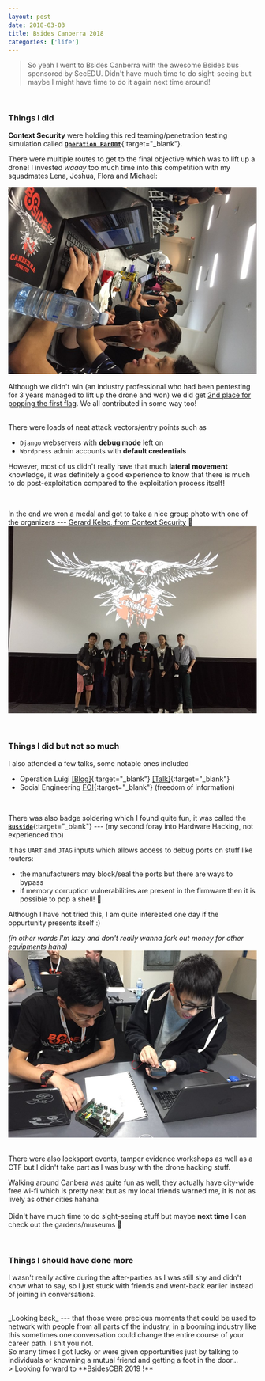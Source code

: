 ```yaml
---
layout: post
date: 2018-03-03
title: Bsides Canberra 2018
categories: ['life']
---
```


> So yeah I went to Bsides Canberra with the awesome Bsides bus sponsored by SecEDU. Didn't have much time to do sight-seeing but maybe I might have time to do it again next time around!  

<br/>

### Things I did

**Context Security** were holding this red teaming/penetration testing simulation called [**`Operation Par00t`**](https://www.bsidesau.com.au/2018/drone-ctf.html){:target="_blank"}.  

There were multiple routes to get to the final objective which was to lift up a drone! 
I invested _waaay_ too much time into this competition with my squadmates Lena, Joshua, Flora and Michael: 

![dronehack_play](/assets/images/bsides18-dronehack.jpg)

Although we didn't win (an industry professional who had been pentesting for 3 years managed to lift up the drone and won) we did get <u>2nd place for popping the first flag</u>. We all contributed in some way too!  
<br/> 

There were loads of neat attack vectors/entry points such as 
* `Django` webservers with **debug mode** left on
* `Wordpress` admin accounts with **default credentials**

However, most of us didn't really have that much **lateral movement** knowledge, it was definitely a good experience to know that there is much to do post-exploitation compared to the exploitation process itself!  

<br/>

In the end we won a medal and got to take a nice group photo with one of the organizers ---  <u>Gerard Kelso, from Context Security</u> 🥇   
![dronehack](/assets/images/bsides18-second.jpg)
  
<br/>

### Things I did but not so much
I also attended a few talks, some notable ones included 
- Operation Luigi  [[Blog]](https://mango.pdf.zone/operation-luigi-how-i-hacked-my-friend-without-her-noticing){:target="_blank"} [[Talk]](https://www.youtube.com/watch?v=9S3zwwCEe0E){:target="_blank"}
- Social Engineering [FOI](https://www.bsidesau.com.au/2018/speakers.html#elliott){:target="_blank"} (freedom of information)

<br/>  

There was also badge soldering which I found quite fun, it was called the [**`Busside`**](https://store.bsidescbr.com.au/products/busside){:target="_blank"} --- (my second foray into Hardware Hacking, not experienced tho)  

It has `UART` and `JTAG` inputs which allows access to debug ports on stuff like routers:
- the manufacturers may block/seal the ports but there are ways to bypass
- if memory corruption vulnerabilities are present in the firmware then it is possible to pop a shell! :shell:  


Although I have not tried this, I am quite interested one day if the oppurtunity presents itself :)   

_(in other words I'm lazy and don't really wanna fork out money for other equipments haha)_
![busside](/assets/images/bsides18-flash.jpg)

<br/>
There were also locksport events, tamper evidence workshops as well as a CTF but I didn't take part as I was busy with the drone hacking stuff.  
 <br/>   
   
Walking around Canbera was quite fun as well, they actually have city-wide free wi-fi which is pretty neat but as my local friends warned me, it is not as lively as other cities hahaha
 <br/>   
Didn't have much time to do sight-seeing stuff but maybe **next time** I can check out the gardens/museums :bank: 

<br/>

### Things I should have done more
I wasn't really active during the after-parties as I was still shy and didn't know what to say, so I just stuck with friends and went-back earlier instead of joining in conversations.  

<br/>
_Looking back_ --- that those were precious moments that could be used to network with people from all parts of the industry, in a booming industry like this sometimes one conversation could change the entire course of your career path. I shit you not.  

<br/>
So many times I got lucky or were given opportunities just by talking to individuals or knowning a mutual friend and getting a foot in the door...  
<br/>
> Looking forward to **BsidesCBR 2019 !**   
